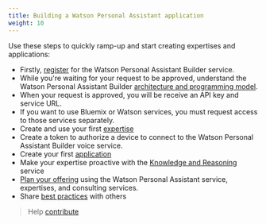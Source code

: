 ```yaml
---
title: Building a Watson Personal Assistant application
weight: 10
---
```

Use these steps to quickly ramp-up and start creating expertises and applications:

* Firstly, [register]({{site.baseurl}}/get-started/get-api-key/) for the Watson Personal Assistant Builder service.
* While you're waiting for your request to be approved, understand the Watson Personal Assistant Builder [architecture and programming model]({{site.baseurl}}/programming-model/what-is-programming-model/).
* When your request is approved, you will be receive an API key and service URL.
* If you want to use Bluemix or Watson services, you must request access to those services separately.
* Create and use your first [expertise]({{site.baseurl}}/expertise/what-are-they/)
* Create a token to authorize a device to connect to the Watson Personal Assistant Builder voice service.
* Create your first [application]({{site.baseurl}}/cognitive-application/what-are-they/)
* Make your expertise proactive with the [Knowledge and Reasoning]({{site.baseurl}}/knowledge/proactive/) service
* [Plan your offering]({{site.baseurl}}/offering-lifecyle/what-are-they/) using the Watson Personal Assistant service, expertises, and consulting services.
* Share [best practices]({{site.baseurl}}/contribute/contribute-doc/) with others




>Help [contribute]({{site.baseurl}}/contribute/contribute-doc/)
